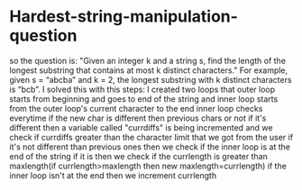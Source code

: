 # Hardest-string-manipulation-question
so the question is: "Given an integer k and a string s, find the length of the longest substring that contains at most k distinct characters."
For example, given s = “abcba” and k = 2, the longest substring with k distinct characters is “bcb”.
I solved this with this steps:
I created two loops that outer loop starts from beginning and goes to end of the string and inner loop starts from the outer loop's current character to the end
inner loop checks everytime if the new char is different then previous chars or not
if it's different then a variable called "currdiffs" is being incremented and  we check if currdiffs greater than the character limit that we got from the user
if it's not different than previous ones then  we check if the inner loop is at the end of the string if it is then  we check if the currlength is greater than maxlength(if currlength>maxlength then new maxlength=currlength)
if the inner loop isn't at the end then we increment currlength
